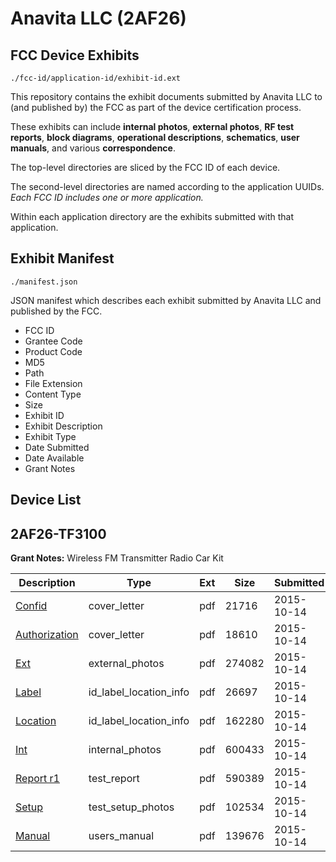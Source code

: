 # Anavita LLC (2AF26)
## FCC Device Exhibits

```
./fcc-id/application-id/exhibit-id.ext
```

This repository contains the exhibit documents submitted by Anavita LLC to (and published by) the FCC as part of the device certification process.

These exhibits can include **internal photos**, **external photos**, **RF test reports**, **block diagrams**, **operational descriptions**, **schematics**, **user manuals**, and various **correspondence**.

The top-level directories are sliced by the FCC ID of each device.

The second-level directories are named according to the application UUIDs. *Each FCC ID includes one or more application.*

Within each application directory are the exhibits submitted with that application. 

## Exhibit Manifest

```
./manifest.json
```

JSON manifest which describes each exhibit submitted by Anavita LLC and published by the FCC.

- FCC ID
- Grantee Code
- Product Code
- MD5
- Path
- File Extension
- Content Type
- Size
- Exhibit ID
- Exhibit Description
- Exhibit Type
- Date Submitted
- Date Available
- Grant Notes

## Device List
## 2AF26-TF3100
**Grant Notes:** Wireless FM Transmitter Radio Car Kit

| Description | Type | Ext | Size | Submitted | Available |
| ----------- | ---- | --- | ---- | --------- | --------- |
| [Confid](2AF26-TF3100/ae76772d17f6f5552822fca954aba286/2781846.pdf) | cover_letter | pdf | 21716 | 2015-10-14 | 2015-10-14 |
| [Authorization](2AF26-TF3100/ae76772d17f6f5552822fca954aba286/2781847.pdf) | cover_letter | pdf | 18610 | 2015-10-14 | 2015-10-14 |
| [Ext](2AF26-TF3100/ae76772d17f6f5552822fca954aba286/2781848.pdf) | external_photos | pdf | 274082 | 2015-10-14 | 2015-10-14 |
| [Label](2AF26-TF3100/ae76772d17f6f5552822fca954aba286/2781849.pdf) | id_label_location_info | pdf | 26697 | 2015-10-14 | 2015-10-14 |
| [Location](2AF26-TF3100/ae76772d17f6f5552822fca954aba286/2781851.pdf) | id_label_location_info | pdf | 162280 | 2015-10-14 | 2015-10-14 |
| [Int](2AF26-TF3100/ae76772d17f6f5552822fca954aba286/2781850.pdf) | internal_photos | pdf | 600433 | 2015-10-14 | 2015-10-14 |
| [Report r1](2AF26-TF3100/ae76772d17f6f5552822fca954aba286/2781852.pdf) | test_report | pdf | 590389 | 2015-10-14 | 2015-10-14 |
| [Setup](2AF26-TF3100/ae76772d17f6f5552822fca954aba286/2781853.pdf) | test_setup_photos | pdf | 102534 | 2015-10-14 | 2015-10-14 |
| [Manual](2AF26-TF3100/ae76772d17f6f5552822fca954aba286/2781854.pdf) | users_manual | pdf | 139676 | 2015-10-14 | 2015-10-14 |
